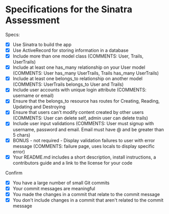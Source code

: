 # Specifications for the Sinatra Assessment

Specs:
- [x] Use Sinatra to build the app
- [x] Use ActiveRecord for storing information in a database
- [x] Include more than one model class (COMMENTS: User, Trails, UserTrails)
- [x] Include at least one has_many relationship on your User model (COMMENTS:  User has_many UserTrails, Trails has_many UserTrails)
- [x] Include at least one belongs_to relationship on another model (COMMENTS:  UserTrails belongs_to User and Trails)
- [x] Include user accounts with unique login attribute (COMMENTS: username or email)
- [x] Ensure that the belongs_to resource has routes for Creating, Reading, Updating and Destroying
- [x] Ensure that users can't modify content created by other users (COMMENTS: User can delete self, admin user can delete trails)
- [x] Include user input validations (COMMENTS: User must signup with username, password and email. Email must have @ and be greater than 5 chars)
- [x] BONUS - not required - Display validation failures to user with error message (COMMENTS: failure page, uses locals to display specific error)
- [x] Your README.md includes a short description, install instructions, a contributors guide and a link to the license for your code

Confirm
- [x] You have a large number of small Git commits
- [x] Your commit messages are meaningful
- [x] You made the changes in a commit that relate to the commit message
- [x] You don't include changes in a commit that aren't related to the commit message
